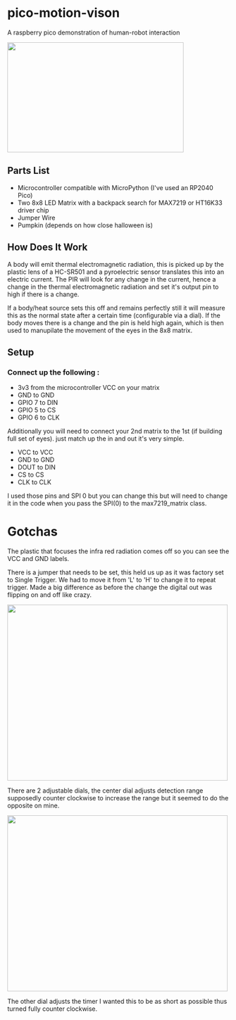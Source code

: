 # pico-motion-vison
 A raspberry pico demonstration of human-robot interaction
 
 
<img src="https://user-images.githubusercontent.com/54982599/228587986-6ad4d1ca-18b1-4376-b3a4-323dcc04c5e6.gif" width="400" height="250">


## Parts List
- Microcontroller compatible with MicroPython (I've used an RP2040 Pico)
- Two 8x8 LED Matrix with a backpack search for MAX7219 or HT16K33 driver chip
- Jumper Wire
- Pumpkin (depends on how close halloween is)

## How Does It Work
<p>
A body will emit thermal electromagnetic radiation, this is picked up by the plastic lens of a HC-SR501 and a pyroelectric sensor translates this into an electric current. The PIR will look for any change in the current, hence a change in the thermal electromagnetic radiation and set it's output pin to high if there is a change.
</p>
<p>
If a body/heat source sets this off and remains perfectly still it will measure this as the normal state after a certain time (configurable via a dial). If the body moves there is a change and the pin is held high again, which is then used to manupilate the movement of the eyes in the 8x8 matrix. 
</p>

## Setup

### Connect up the following :

- 3v3 from the microcontroller VCC on your matrix
- GND to GND
- GPIO 7 to DIN
- GPIO 5 to CS
- GPIO 6 to CLK

Additionally you will need to connect your 2nd matrix to the 1st (if building full set of eyes). just match up the in and out it's very simple.

- VCC to VCC
- GND to GND
- DOUT to DIN
- CS to CS
- CLK to CLK

I used those pins and SPI 0 but you can change this but will need to change it in the code when you pass the SPI(0) to the max7219_matrix class.

# Gotchas

The plastic that focuses the infra red radiation comes off so you can see the VCC and GND labels.

There is a jumper that needs to be set, this held us up as it was factory set to Single Trigger. We had to move it from 'L' to 'H' to change it to repeat trigger. Made a big difference as before the change the digital out was flipping on and off like crazy.

<img src="https://user-images.githubusercontent.com/54982599/228584192-659a1f08-6603-4d6e-8ad1-143a6fc7e367.jpg" width='500' height='400'>

There are 2 adjustable dials, the center dial adjusts detection range supposedly counter clockwise to increase the range but it seemed to do the opposite on mine.

<img src="https://user-images.githubusercontent.com/54982599/228584667-90c00bb3-d3c8-4b1a-922d-f884d8fe4288.jpg" width='500' height='400'>

The other dial adjusts the timer I wanted this to be as short as possible thus turned fully counter clockwise.

